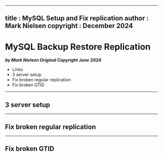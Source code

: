 
---
title : MySQL Setup and Fix replication
author : Mark Nielsen
copyright : December 2024 
---

MySQL Backup Restore Replication
==============================
_**by Mark Nielsen
Original Copyright June 2024**_




* Links
* 3 server setup
* Fix broken regular replication
* Fix broken GTID


* * *
<a name=3></a>3 server setup
-----

* * *
<a name=rep></a>Fix broken regular replication
-----

* * *
<a name=gtid></a>Fix broken GTID
-----
